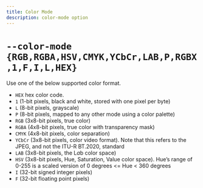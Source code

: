 ```yaml
---
title: Color Mode
description: color-mode option
---
```


# `--color-mode {RGB,RGBA,HSV,CMYK,YCbCr,LAB,P,RGBX,1,F,I,L,HEX}`

Use one of the below supported color format.

* `HEX` hex color code.
* `1` (1-bit pixels, black and white, stored with one pixel per byte)
* `L` (8-bit pixels, grayscale)
* `P` (8-bit pixels, mapped to any other mode using a color palette)
* `RGB` (3x8-bit pixels, true color)
* `RGBA` (4x8-bit pixels, true color with transparency mask)
* `CMYK` (4x8-bit pixels, color separation)
* `YCbCr` (3x8-bit pixels, color video format). Note that this refers to the JPEG, and not the ITU-R BT.2020, standard
* `LAB` (3x8-bit pixels, the L*a*b color space)
* `HSV` (3x8-bit pixels, Hue, Saturation, Value color space). Hue’s range of 0-255 is a scaled version of 0 degrees <= Hue < 360 degrees
* `I` (32-bit signed integer pixels)
* `F` (32-bit floating point pixels)


